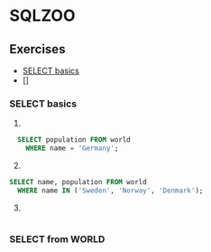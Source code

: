 # SQLZOO

## Exercises
* [SELECT basics](#select-basics)
* []

### SELECT basics

1. 
```sql
  SELECT population FROM world
    WHERE name = 'Germany';
```

2.
```sql
SELECT name, population FROM world
  WHERE name IN ('Sweden', 'Norway', 'Denmark');
```

3.
```sql

```

### SELECT from WORLD